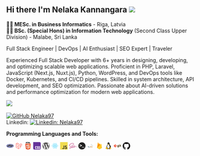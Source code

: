 <!--### Hi there 👋-->

<!--
**Nelaka97/Nelaka97** is a ✨ _special_ ✨ repository because its `README.md` (this file) appears on your GitHub profile.

Here are some ideas to get you started:

- 🔭 I’m currently working on ...
- 🌱 I’m currently learning ...
- 👯 I’m looking to collaborate on ...
- 🤔 I’m looking for help with ...
- 💬 Ask me about ...
- 📫 How to reach me: ...
- 😄 Pronouns: ...
- ⚡ Fun fact: ...
-->

<h2>Hi there I'm Nelaka Kannangara <img src="https://media.giphy.com/media/hvRJCLFzcasrR4ia7z/giphy.gif" width="25px"></h2>
<p align="left"> 
<b>👨‍🎓 MESc. in Business Informatics</b> - Riga, Latvia<br/>
<b>👨‍🎓 BSc. (Special Hons) in Information Technology</b> (Second Class Upper Division) - Malabe, Sri Lanka 
</p>

Full Stack Engineer | DevOps | AI Enthusiast | SEO Expert | Traveler

Experienced Full Stack Developer with 6+ years in designing, developing, and optimizing scalable web
applications. Proficient in PHP, Laravel, JavaScript (Next.js, Nuxt.js), Python, WordPress, and DevOps
tools like Docker, Kubernetes, and CI/CD pipelines. Skilled in system architecture, API development,
and SEO optimization. Passionate about AI-driven solutions and performance optimization for modern
web applications.

<img src="https://miro.medium.com/max/680/1*IRGHmiGsa16stedQvIaZfw.gif" style="width: 100px;" />

<!-- - ⚡ Fun fact sssssssss-->

[![GitHub Nelaka97](https://img.shields.io/github/followers/nelaka97?label=follow&style=social)](https://github.com/Nelaka97)<br/>
Linkedin: [![Linkedin: Nelaka97](https://img.shields.io/badge/-NelakaKannangara-blue?style=flat-square&logo=Linkedin&logoColor=white&link=https://www.linkedin.com/in/nelakakannangara/)](https://www.linkedin.com/in/nelakakannangara/)

**Programming Languages and Tools:**  

<code><img height="20" src="https://raw.githubusercontent.com/github/explore/80688e429a7d4ef2fca1e82350fe8e3517d3494d/topics/php/php.png"></code>
<code><img height="20" src="https://raw.githubusercontent.com/github/explore/80688e429a7d4ef2fca1e82350fe8e3517d3494d/topics/laravel/laravel.png"></code>
<code><img height="20" src="https://raw.githubusercontent.com/github/explore/80688e429a7d4ef2fca1e82350fe8e3517d3494d/topics/html/html.png"></code>
<code><img height="20" src="https://raw.githubusercontent.com/github/explore/80688e429a7d4ef2fca1e82350fe8e3517d3494d/topics/css/css.png"></code>
<code><img height="20" src="https://raw.githubusercontent.com/github/explore/80688e429a7d4ef2fca1e82350fe8e3517d3494d/topics/wordpress/wordpress.png"></code>
<code><img height="20" src="https://raw.githubusercontent.com/github/explore/80688e429a7d4ef2fca1e82350fe8e3517d3494d/topics/react/react.png"></code>
<code><img height="20" src="https://raw.githubusercontent.com/github/explore/80688e429a7d4ef2fca1e82350fe8e3517d3494d/topics/javascript/javascript.png"></code>
<code><img height="20" src="https://raw.githubusercontent.com/github/explore/80688e429a7d4ef2fca1e82350fe8e3517d3494d/topics/sass/sass.png"></code>
<code><img height="20" src="https://raw.githubusercontent.com/github/explore/80688e429a7d4ef2fca1e82350fe8e3517d3494d/topics/terminal/terminal.png"></code>
<code><img height="20" src="https://raw.githubusercontent.com/github/explore/80688e429a7d4ef2fca1e82350fe8e3517d3494d/topics/mysql/mysql.png"></code>
<code><img height="20" src="https://raw.githubusercontent.com/github/explore/80688e429a7d4ef2fca1e82350fe8e3517d3494d/topics/firebase/firebase.png"></code>
<code><img height="20" src="https://raw.githubusercontent.com/github/explore/80688e429a7d4ef2fca1e82350fe8e3517d3494d/topics/linux/linux.png"></code>
<code><img height="20" src="https://raw.githubusercontent.com/github/explore/80688e429a7d4ef2fca1e82350fe8e3517d3494d/topics/git/git.png"></code>
<code><img height="20" src="https://raw.githubusercontent.com/github/explore/78df643247d429f6cc873026c0622819ad797942/topics/github/github.png"></code>






